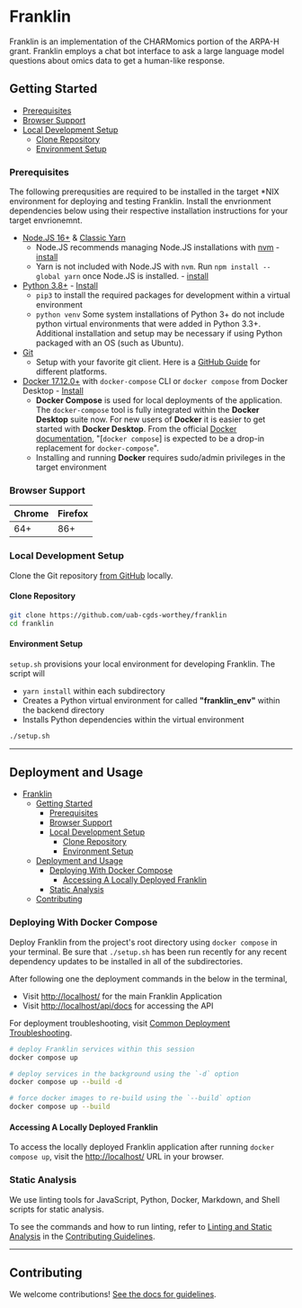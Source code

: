 # Franklin

Franklin is an implementation of the CHARMomics portion of the ARPA-H grant. Franklin employs a chat bot interface to 
ask a large language model questions about omics data to get a human-like response.

## Getting Started

- [Prerequisites](#prerequisites)
- [Browser Support](#browser-support)
- [Local Development Setup](#local-development-setup)
  - [Clone Repository](#clone-repository)
  - [Environment Setup](#environment-setup)

### Prerequisites

The following prerequsities are required to be installed in the target *NIX environment for deploying and testing
Franklin. Install the envrionment dependencies below using their respective installation instructions for your target
envrionemnt.

- [Node.JS 16+](https://nodejs.org/en/) & [Classic Yarn](https://classic.yarnpkg.com/en/)
  - Node.JS recommends managing Node.JS installations with [nvm](https://www.npmjs.com/package/npx) - [install](https://github.com/nvm-sh/nvm#install--update-script)
  - Yarn is not included with Node.JS with `nvm`. Run `npm install --global yarn` once Node.JS is installed. - [install](https://classic.yarnpkg.com/en/docs/install)
- [Python 3.8+](https://www.python.org/) - [Install](https://www.python.org/downloads/)
  - `pip3` to install the required packages for development within a virtual environment
  - `python venv` Some system installations of Python 3+ do not include python virtual environments that were added
    in Python 3.3+.  Additional installation and setup may be necessary if using Python packaged with an OS (such as Ubuntu).
- [Git](https://git-scm.com/)
  - Setup with your favorite git client. Here is a [GitHub Guide](https://github.com/git-guides/install-git)
  for different platforms.
- [Docker 17.12.0+](https://www.docker.com/) with `docker-compose` CLI or `docker compose` from Docker Desktop - [Install](https://www.docker.com/)
  - **Docker Compose** is used for local deployments of the application. The `docker-compose`
  tool is fully integrated within the **Docker Desktop** suite now. For new users of **Docker**
  it is easier to get started with **Docker Desktop**. From the official [Docker documentation](https://docs.docker.com/compose/compose-v2/),
  "[`docker compose`] is expected to be a drop-in replacement for `docker-compose`".
  - Installing and running **Docker** requires sudo/admin privileges in the target environment

### Browser Support

| Chrome | Firefox |
| ------ | ------- |
| 64+    | 86+     |

### Local Development Setup

<!-- markdown-link-check-disable-next-line -->
Clone the Git repository [from GitHub](https://github.com/uab-cgds-worthey/franklin) locally.

#### Clone Repository

```bash
git clone https://github.com/uab-cgds-worthey/franklin
cd franklin
```

#### Environment Setup

`setup.sh` provisions your local environment for developing Franklin.
The script will

- `yarn install` within each subdirectory
- Creates a Python virtual environment for called **"franklin_env"** within the backend directory
- Installs Python dependencies within the virtual environment

```bash
./setup.sh
```

---

## Deployment and Usage

- [Franklin](#franklin)
  - [Getting Started](#getting-started)
    - [Prerequisites](#prerequisites)
    - [Browser Support](#browser-support)
    - [Local Development Setup](#local-development-setup)
      - [Clone Repository](#clone-repository)
      - [Environment Setup](#environment-setup)
  - [Deployment and Usage](#deployment-and-usage)
    - [Deploying With Docker Compose](#deploying-with-docker-compose)
      - [Accessing A Locally Deployed Franklin](#accessing-a-locally-deployed-franklin)
    - [Static Analysis](#static-analysis)
  - [Contributing](#contributing)

### Deploying With Docker Compose

Deploy Franklin from the project's root directory using `docker compose` in
your terminal. Be sure that `./setup.sh` has been run recently for any
recent dependency updates to be installed in all of the subdirectories.

After following one the deployment commands in the below in the terminal,

<!-- markdown-link-check-disable -->
- Visit <http://localhost/> for the main Franklin Application
- Visit <http://localhost/api/docs> for accessing the API
<!-- markdown-link-check-enable-->

For deployment troubleshooting, visit [Common Deployment Troubleshooting](#common-deployment-troubleshooting).

```bash
# deploy Franklin services within this session
docker compose up

# deploy services in the background using the `-d` option
docker compose up --build -d

# force docker images to re-build using the `--build` option
docker compose up --build
```

#### Accessing A Locally Deployed Franklin

<!-- markdown-link-check-disable -->
To access the locally deployed Franklin application after running `docker compose up`,
visit the [http://localhost/](http://localhost/) URL in your browser.
<!-- markdown-link-check-enable-->

### Static Analysis

We use linting tools for JavaScript, Python, Docker, Markdown, and Shell scripts for static analysis.

To see the commands and how to run linting,
refer to [Linting and Static Analysis](CONTRIBUTING.md#linting-and-static-analysis) in the
[Contributing Guidelines](CONTRIBUTING.md).

---

## Contributing

We welcome contributions! [See the docs for guidelines](./CONTRIBUTING.md).